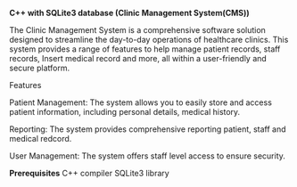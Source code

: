 **C++ with SQLite3 database (Clinic Management System(CMS))**

The Clinic Management System is a comprehensive software solution designed to streamline the day-to-day operations of healthcare clinics. This system provides a range of features to help manage patient records, staff records, Insert medical record and more, all within a user-friendly and secure platform.

Features

Patient Management: The system allows you to easily store and access patient information, including personal details, medical history.

Reporting: The system provides comprehensive reporting  patient, staff and medical redcord. 

User Management: The system offers staff level access to ensure security.


**Prerequisites**
C++ compiler
SQLite3 library
